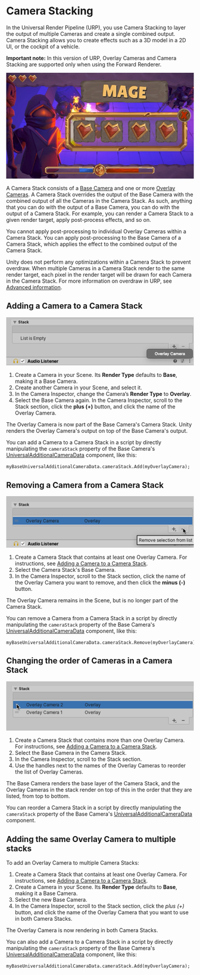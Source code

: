 # Camera Stacking
In the Universal Render Pipeline (URP), you use Camera Stacking to layer the output of multiple Cameras and create a single combined output. Camera Stacking allows you to create effects such as a 3D model in a 2D UI, or the cockpit of a vehicle.

__Important note:__ In this version of URP, Overlay Cameras and Camera Stacking are supported only when using the Forward Renderer.

![Camera Stacking in URP](Images/camera-stacking-example.png)

A Camera Stack consists of a [Base Camera](camera-types-and-render-type.md#base-camera) and one or more [Overlay Cameras](camera-types-and-render-type.md#overlay-camera). A Camera Stack overrides the output of the Base Camera with the combined output of all the Cameras in the Camera Stack. As such, anything that you can do with the output of a Base Camera, you can do with the output of a Camera Stack. For example, you can render a Camera Stack to a given render target, apply post-process effects, and so on.

You cannot apply post-processing to individual Overlay Cameras within a Camera Stack. You can apply post-processing to the Base Camera of a Camera Stack, which applies the effect to the combined output of the Camera Stack.

Unity does not perform any optimizations within a Camera Stack to prevent overdraw. When multiple Cameras in a Camera Stack render to the same render target, each pixel in the render target will be drawn for each Camera in the Camera Stack. For more information on overdraw in URP, see [Advanced information](cameras-advanced.md).

<a name=”adding-a-camera-to-a-camera-stack”></a>
## Adding a Camera to a Camera Stack

![Adding a Camera to a Camera Stack](Images/camera-stack-add-camera.png)

1. Create a Camera in your Scene. Its **Render Type** defaults to **Base**, making it a Base Camera.
2. Create another Camera in your Scene, and select it. 
3. In the Camera Inspector, change the Camera’s  **Render Type** to **Overlay**.
4. Select the Base Camera again. In the Camera Inspector, scroll to the Stack section, click the **plus (+)** button, and click the name of the Overlay Camera.

The Overlay Camera is now part of the Base Camera's Camera Stack. Unity renders the Overlay Camera's output on top of the Base Camera's output.

You can add a Camera to a Camera Stack in a script by directly manipulating the `cameraStack` property of the Base Camera's [UniversalAdditionalCameraData](../api/UnityEngine.Rendering.Universal.UniversalAdditionalCameraData.htmll) component, like this:

```
myBaseUniversalAdditionalCameraData.cameraStack.Add(myOverlayCamera);
```

## Removing a Camera from a Camera Stack

![Removing a Camera from a Camera Stack](Images/camera-stack-remove-camera.png)

1. Create a Camera Stack that contains at least one Overlay Camera. For instructions, see [Adding a Camera to a Camera Stack](#adding-a-camera-to-a-camera-stack).
2. Select the Camera Stack's Base Camera. 
3. In the Camera Inspector, scroll to the Stack section, click the name of the Overlay Camera you want to remove, and then click the **minus (-)** button.

The Overlay Camera remains in the Scene, but is no longer part of the Camera Stack.

You can remove a Camera from a Camera Stack in a script by directly manipulating the `cameraStack` property of the Base Camera's [UniversalAdditionalCameraData](../api/UnityEngine.Rendering.Universal.UniversalAdditionalCameraData.htmll) component, like this:

```
myBaseUniversalAdditionalCameraData.cameraStack.Remove(myOverlayCamera);
```

## Changing the order of Cameras in a Camera Stack

![Removing a Camera from a Camera Stack](Images/camera-stack-reorder.png)

1. Create a Camera Stack that contains more than one Overlay Camera. For instructions, see [Adding a Camera to a Camera Stack](#adding-a-camera-to-a-camera-stack).
2. Select the Base Camera in the Camera Stack. 
3. In the Camera Inspector, scroll to the Stack section. 
4. Use the handles next to the names of the Overlay Cameras to reorder the list of Overlay Cameras.

The Base Camera renders the base layer of the Camera Stack, and the Overlay Cameras in the stack render on top of this in the order that they are listed, from top to bottom.

You can reorder a Camera Stack in a script by directly manipulating the `cameraStack` property of the Base Camera's [UniversalAdditionalCameraData](../api/UnityEngine.Rendering.Universal.UniversalAdditionalCameraData.htmll) component.

## Adding the same Overlay Camera to multiple stacks

To add an Overlay Camera to multiple Camera Stacks:

1. Create a Camera Stack that contains at least one Overlay Camera. For instructions, see [Adding a Camera to a Camera Stack](#adding-a-camera-to-a-camera-stack).
2. Create a Camera in your Scene. Its **Render Type** defaults to **Base**, making it a Base Camera.
3. Select the new Base Camera. 
4. In the Camera Inspector, scroll to the Stack section, click the *plus (+)* button, and click the name of the Overlay Camera that you want to use in both Camera Stacks.

The Overlay Camera is now rendering in both Camera Stacks.

You can also add a Camera to a Camera Stack in a script by directly manipulating the `cameraStack` property of the Base Camera's [UniversalAdditionalCameraData](../api/UnityEngine.Rendering.Universal.UniversalAdditionalCameraData.htmll) component, like this:

```
myBaseUniversalAdditionalCameraData.cameraStack.Add(myOverlayCamera);
```
